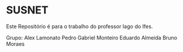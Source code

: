 # SUSNET
Este Repositório é para o trabalho do professor Iago do Ifes.

Grupo:
    Alex Lamonato
    Pedro Gabriel Monteiro
    Eduardo Almeida
    Bruno Moraes
